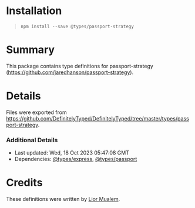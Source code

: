 # Installation
> `npm install --save @types/passport-strategy`

# Summary
This package contains type definitions for passport-strategy (https://github.com/jaredhanson/passport-strategy).

# Details
Files were exported from https://github.com/DefinitelyTyped/DefinitelyTyped/tree/master/types/passport-strategy.

### Additional Details
 * Last updated: Wed, 18 Oct 2023 05:47:08 GMT
 * Dependencies: [@types/express](https://npmjs.com/package/@types/express), [@types/passport](https://npmjs.com/package/@types/passport)

# Credits
These definitions were written by [Lior Mualem](https://github.com/liorm).
